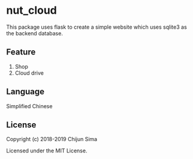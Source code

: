 # nut_cloud

This package uses flask to create a simple website which uses sqlite3 as the backend database.

## Feature

1. Shop
2. Cloud drive

## Language

Simplified Chinese

## License

Copyright (c) 2018-2019 Chijun Sima

Licensed under the MIT License.